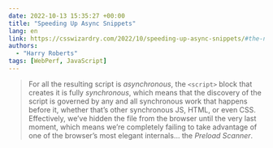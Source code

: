 ```yaml
---
date: 2022-10-13 15:35:27 +00:00
title: "Speeding Up Async Snippets"
lang: en
link: https://csswizardry.com/2022/10/speeding-up-async-snippets/#the-new-syntax
authors:
  - "Harry Roberts"
tags: [WebPerf, JavaScript]
---
```


> For all the resulting script is *asynchronous*, the `<script>` block that creates it is fully *synchronous*, which means that the discovery of the script is governed by any and all synchronous work that happens before it, whether that’s other synchronous JS, HTML, or even CSS. Effectively, we’ve hidden the file from the browser until the very last moment, which means we’re completely failing to take advantage of one of the browser’s most elegant internals… the *Preload Scanner*.
